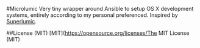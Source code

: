 #Microlumic
Very tiny wrapper around Ansible to setup OS X development systems, entirely according to my personal preferenced. Inspired by [Superlumic](https://github.com/superlumic/superlumic).

##License (MIT)
[MIT](https://opensource.org/licenses/The MIT License (MIT)

